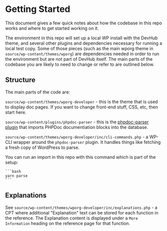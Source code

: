# Getting Started

This document gives a few quick notes about how the codebase in this repo works and where to get started working on it.

The environment in this repo will set up a local WP install with the DevHub theme, and several other plugins and dependencies necessary for running a local test copy. Some of those pieces (such as the main wporg theme in `source/wp-content/themes/wporg`) are dependencies needed in order to run the environment but are not part of DevHub itself. The main parts of the codebase you are likely to need to change or refer to are outlined below.

## Structure

The main parts of the code are:

`source/wp-content/themes/wporg-developer` - this is the theme that is used to display doc pages. If you want to change front-end stuff, CSS, etc, then start here.

`source/wp-content/plugins/phpdoc-parser` - this is the [phpdoc-parser plugin](https://github.com/WordPress/phpdoc-parser) that imports PHPDoc documentiation blocks into the database.

`source/wp-content/themes/wporg-developer/inc/cli-commands.php` - a WP-CLI wrapper around the `phpdoc-parser` plugin. It handles things like fetching a fresh copy of WordPress to parse.

You can run an import in this repo with this command which is part of the setup:

    ```bash
    yarn parse
    ```

## Explanations

See `source/wp-content/themes/wporg-developer/inc/explanations.php` - a CPT where additional "Explanation" text can be stored for each function in the reference. The Explanation content is displayed under a `More Information` heading on the reference page for that function.


